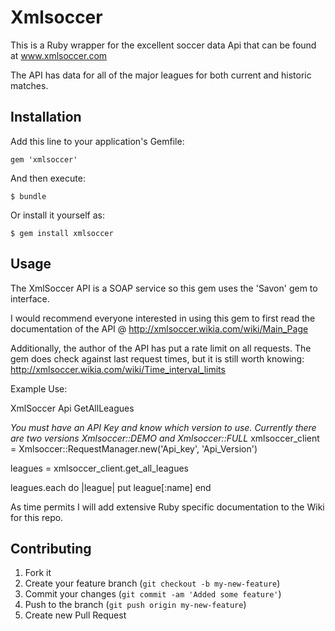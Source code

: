 
# Xmlsoccer

This is a Ruby wrapper for the excellent soccer data Api that can be found at www.xmlsoccer.com

The API has data for all of the major leagues for both current and historic matches.

## Installation

Add this line to your application's Gemfile:

    gem 'xmlsoccer'

And then execute:

    $ bundle

Or install it yourself as:

    $ gem install xmlsoccer

## Usage

The XmlSoccer API is a SOAP service so this gem uses the 'Savon' gem to interface.

I would recommend everyone interested in using this gem to first read the documentation of the API @ http://xmlsoccer.wikia.com/wiki/Main_Page

Additionally, the author of the API has put a rate limit on all requests. The gem does check against last request times, but it is still worth knowing: http://xmlsoccer.wikia.com/wiki/Time_interval_limits

Example Use:

XmlSoccer Api GetAllLeagues

*You must have an API Key and know which version to use.  Currently there are two versions Xmlsoccer::DEMO and Xmlsoccer::FULL*
xmlsoccer_client = Xmlsoccer::RequestManager.new('Api_key', 'Api_Version')

leagues = xmlsoccer_client.get_all_leagues

leagues.each do |league|
	put league[:name]
end

As time permits I will add extensive Ruby specific documentation to the Wiki for this repo.

## Contributing

1. Fork it
2. Create your feature branch (`git checkout -b my-new-feature`)
3. Commit your changes (`git commit -am 'Added some feature'`)
4. Push to the branch (`git push origin my-new-feature`)
5. Create new Pull Request
